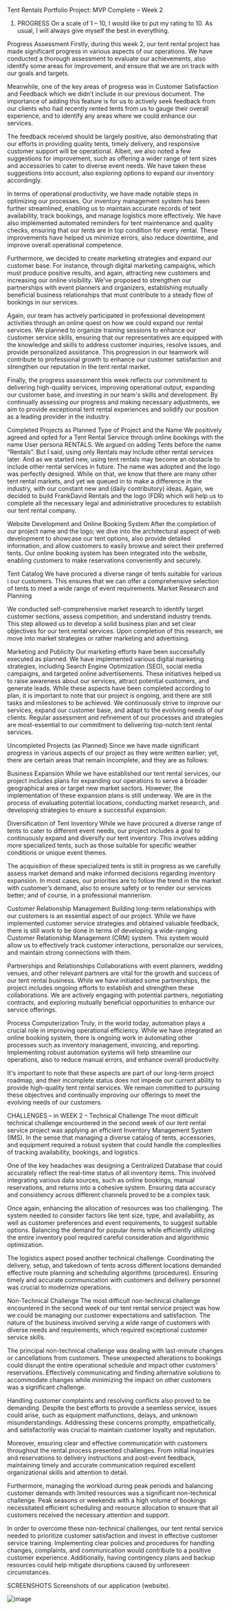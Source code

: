 
Tent Rentals Portfolio Project: MVP Complete – Week 2
1. PROGRESS
On a scale of 1 – 10, I would like to put my rating to 10. As usual, I will always give myself the best in everything.

Progress Assessment
Firstly, during this week 2, our tent rental project has made significant progress in various aspects of our operations. We have conducted a thorough assessment to evaluate our achievements, also identify some areas for improvement, and ensure that we are on track with our goals and targets.

Meanwhile, one of the key areas of progress was in Customer Satisfaction and Feedback which we didn’t include in our previous document. The importance of adding this feature is for us to actively seek feedback from our clients who had recently rented tents from us to gauge their overall experience, and to identify any areas where we could enhance our services.

The feedback received should be largely positive, also demonstrating that our efforts in providing quality tents, timely delivery, and responsive customer support will be operational. Albeit, we also noted a few suggestions for improvement, such as offering a wider range of tent sizes and accessories to cater to diverse event needs. We have taken these suggestions into account, also exploring options to expand our inventory accordingly.

In terms of operational productivity, we have made notable steps in optimizing our processes. Our inventory management system has been further streamlined, enabling us to maintain accurate records of tent availability, track bookings, and manage logistics more effectively. We have also implemented automated reminders for tent maintenance and quality checks, ensuring that our tents are in top condition for every rental. These improvements have helped us minimize errors, also reduce downtime, and improve overall operational competence.

Furthermore, we decided to create marketing strategies and expand our customer base. For instance, through digital marketing campaigns, which must produce positive results, and again, attracting new customers and increasing our online visibility. We’ve proposed to strengthen our partnerships with event planners and organizers, establishing mutually beneficial business relationships that must contribute to a steady flow of bookings in our services.

Again, our team has actively participated in professional development activities through an online quest on how we could expand our rental services. We planned to organize training sessions to enhance our customer service skills, ensuring that our representatives are equipped with the knowledge and skills to address customer inquiries, resolve issues, and provide personalized assistance. This progression in our teamwork will contribute to professional growth to enhance our customer satisfaction and strengthen our reputation in the tent rental market.

Finally, the progress assessment this week reflects our commitment to delivering high-quality services, improving operational output, expanding our customer base, and investing in our team's skills and development. By continually assessing our progress and making necessary adjustments, we aim to provide exceptional tent rental experiences and solidify our position as a leading provider in the industry.

Completed Projects as Planned
Type of Project and the Name We positively agreed and opted for a Tent Rental Service through online bookings with the name User persona RENTALS. We argued on adding Tents before the name “Rentals”. But I said, using only Rentals may include other rental services later. And as we started new, using tent rentals may become an obstacle to include other rental services in future. The name was adopted and the logo was perfectly designed.
While on that, we know that there are many other tent rental markets, and yet we queued in to make a difference in the industry, with our constant new and (daily contributory) ideas. Again, we decided to build FrankDavid Rentals and the logo (FDR) which will help us to complete all the necessary legal and administrative procedures to establish our tent rental company.

Website Development and Online Booking System After the completion of our project name and the logo; we dive into the architectural aspect of web development to showcase our tent options, also provide detailed information, and allow customers to easily browse and select their preferred tents. Our online booking system has been integrated into the website, enabling customers to make reservations conveniently and securely.

Tent Catalog We have procured a diverse range of tents suitable for various i our customers. This ensures that we can offer a comprehensive selection of tents to meet a wide range of event requirements. Market Research and Planning

We conducted self-comprehensive market research to identify target customer sections, assess competition, and understand industry trends. This step allowed us to develop a solid business plan and set clear objectives for our tent rental services. Upon completion of this research, we move into market strategies or rather marketing and advertising.

Marketing and Publicity Our marketing efforts have been successfully executed as planned. We have implemented various digital marketing strategies, including Search Engine Optimization (SEO), social media campaigns, and targeted online advertisements. These initiatives helped us to raise awareness about our services, attract potential customers, and generate leads.
While these aspects have been completed according to plan, it is important to note that our project is ongoing, and there are still tasks and milestones to be achieved. We continuously strive to improve our services, expand our customer base, and adapt to the evolving needs of our clients. Regular assessment and refinement of our processes and strategies are most-essential to our commitment to delivering top-notch tent rental services.

Uncompleted Projects (as Planned)
Since we have made significant progress in various aspects of our project as they were written earlier; yet, there are certain areas that remain incomplete, and they are as follows:

Business Expansion While we have established our tent rental services, our project includes plans for expanding our operations to serve a broader geographical area or target new market sectors. However, the implementation of these expansion plans is still underway. We are in the process of evaluating potential locations, conducting market research, and developing strategies to ensure a successful expansion.

Diversification of Tent Inventory While we have procured a diverse range of tents to cater to different event needs, our project includes a goal to continuously expand and diversify our tent inventory. This involves adding more specialized tents, such as those suitable for specific weather conditions or unique event themes.

The acquisition of these specialized tents is still in progress as we carefully assess market demand and make informed decisions regarding inventory expansion. In most cases, our priorities are to follow the trend in the market with customer’s demand, also to ensure safety or to render our services better; and of course, in a professional mannerism.

Customer Relationship Management Building long-term relationships with our customers is an essential aspect of our project. While we have implemented customer service strategies and obtained valuable feedback, there is still work to be done in terms of developing a wide-ranging Customer Relationship Management (CRM) system. This system would allow us to effectively track customer interactions, personalize our services, and maintain strong connections with them.

Partnerships and Relationships Collaborations with event planners, wedding venues, and other relevant partners are vital for the growth and success of our tent rental business. While we have initiated some partnerships, the project includes ongoing efforts to establish and strengthen these collaborations. We are actively engaging with potential partners, negotiating contracts, and exploring mutually beneficial opportunities to enhance our service offerings.

Process Computerization Truly, in the world today, automation plays a crucial role in improving operational efficiency. While we have integrated an online booking system, there is ongoing work in automating other processes such as inventory management, invoicing, and reporting. Implementing robust automation systems will help streamline our operations, also to reduce manual errors, and enhance overall productivity.

It's important to note that these aspects are part of our long-term project roadmap, and their incomplete status does not impede our current ability to provide high-quality tent rental services. We remain committed to pursuing these objectives and continually improving our offerings to meet the evolving needs of our customers.

CHALLENGES
– in WEEK 2 –
Technical Challenge
The most difficult technical challenge encountered in the second week of our tent rental service project was applying an efficient Inventory Management System (IMS). In the sense that managing a diverse catalog of tents, accessories, and equipment required a robust system that could handle the complexities of tracking availability, bookings, and logistics.

One of the key headaches was designing a Centralized Database that could accurately reflect the real-time status of all inventory items. This involved integrating various data sources, such as online bookings, manual reservations, and returns into a cohesive system. Ensuring data accuracy and consistency across different channels proved to be a complex task.

Once again, enhancing the allocation of resources was too challenging. The system needed to consider factors like tent size, type, and availability, as well as customer preferences and event requirements, to suggest suitable options. Balancing the demand for popular items while efficiently utilizing the entire inventory pool required careful consideration and algorithmic optimization.

The logistics aspect posed another technical challenge. Coordinating the delivery, setup, and takedown of tents across different locations demanded effective route planning and scheduling algorithms (procedures). Ensuring timely and accurate communication with customers and delivery personnel was crucial to modernize operations.

Non-Technical Challenge
The most difficult non-technical challenge encountered in the second week of our tent rental service project was how we could be managing our customer expectations and satisfaction. The nature of the business involved serving a wide range of customers with diverse needs and requirements, which required exceptional customer service skills.

The principal non-technical challenge was dealing with last-minute changes or cancellations from customers. These unexpected alterations to bookings could disrupt the entire operational schedule and impact other customers' reservations. Effectively communicating and finding alternative solutions to accommodate changes while minimizing the impact on other customers was a significant challenge.

Handling customer complaints and resolving conflicts also proved to be demanding. Despite the best efforts to provide a seamless service, issues could arise, such as equipment malfunctions, delays, and unknown misunderstandings. Addressing these concerns promptly, empathetically, and satisfactorily was crucial to maintain customer loyalty and reputation.

Moreover, ensuring clear and effective communication with customers throughout the rental process presented challenges. From initial inquiries and reservations to delivery instructions and post-event feedback, maintaining timely and accurate communication required excellent organizational skills and attention to detail.

Furthermore, managing the workload during peak periods and balancing customer demands with limited resources was a significant non-technical challenge. Peak seasons or weekends with a high volume of bookings necessitated efficient scheduling and resource allocation to ensure that all customers received the necessary attention and support.

In order to overcome these non-technical challenges, our tent rental service needed to prioritize customer satisfaction and invest in effective customer service training. Implementing clear policies and procedures for handling changes, complaints, and communication would contribute to a positive customer experience. Additionally, having contingency plans and backup resources could help mitigate disruptions caused by unforeseen circumstances.

SCREENSHOTS
Screenshots of our application (website).


![image](https://github.com/masiya123f/Portfolio-mvp_complete/assets/163157545/472975c0-a88a-41a1-bb62-e0ec11b3425d)
